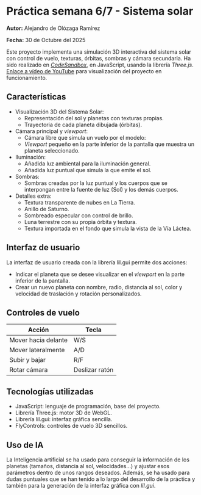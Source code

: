 # Práctica semana 6/7 - Sistema solar

**Autor:** Alejandro de Olózaga Ramírez

**Fecha:** 30 de Octubre del 2025

Este proyecto implementa una simulación 3D interactiva del sistema solar con control de vuelo, texturas, órbitas, sombras y cámara secundaria. Ha sido realizado en [_CodeSandbox_](https://codesandbox.io/p/sandbox/s6-7-sistema-planetario-7gjkt3), en JavaScript, usando la librería _Three.js_. [Enlace a vídeo de YouTube](https://youtu.be/Z_pMQ0jz0a8) para visualización del proyecto en funcionamiento.

## Características
- Visualización 3D del Sistema Solar:
	- Representación del sol y planetas con texturas propias.
	- Trayectoria de cada planeta dibujada (órbitas).
- Cámara principal y *viewport*:
	- Cámara libre que simula un vuelo por el modelo:
	-  _Viewport_ pequeño en la parte inferior de la pantalla que muestra un planeta seleccionado.
- Iluminación:
	- Añadida luz ambiental para la iluminación general.
	- Añadida luz puntual que simula la que emite el sol.
- Sombras:
	- Sombras creadas por la luz puntual y los cuerpos que se interpongan entre la fuente de luz (Sol) y los demás cuerpos.
- Detalles extra:
	- Textura transparente de nubes en La Tierra.
	- Anillo de Saturno.
	- Sombreado especular con control de brillo.
	- Luna terrestre con su propia órbita y textura.
 	- Textura importada en el fondo que simula la vista de la Vía Láctea.

## Interfaz de usuario 
La interfaz de usuario creada con la librería lil.gui permite dos acciones:
- Indicar el planeta que se desee visualizar en el _viewport_ en la parte inferior de la pantalla.
- Crear un nuevo planeta con nombre, radio, distancia al sol, color y velocidad de traslación y rotación personalizados.

## Controles de vuelo

| Acción |Tecla  |
|--|--|
| Mover hacia delante |W/S  |
| Mover lateralmente |A/D  |
| Subir y bajar |R/F  |
| Rotar cámara |Deslizar ratón  |


## Tecnologías utilizadas
- JavaScript: lenguaje de programación, base del proyecto.
- Librería Three.js: motor 3D de WebGL.
- Librería lil.gui: interfaz gráfica sencilla.
- FlyControls: controles de vuelo 3D sencillos.

## Uso de IA
La Inteligencia artificial se ha usado para conseguir la información de los planetas (tamaños, distancia al sol, velocidades...) y ajustar esos parámetros dentro de unos rangos deseados. Además, se ha usado para dudas puntuales que se han tenido a lo largo del desarrollo de la práctica y también para la generación de la interfaz gráfica con _lil.gui_.

